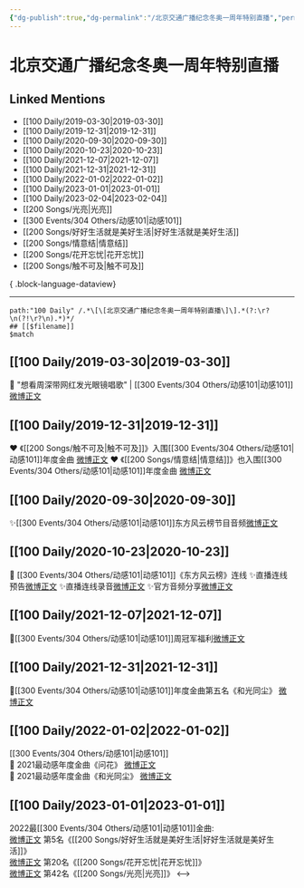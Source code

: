 ```yaml
---
{"dg-publish":true,"dg-permalink":"/北京交通广播纪念冬奥一周年特别直播","permalink":"/北京交通广播纪念冬奥一周年特别直播/","created":"2023-02-05T17:42:07.000+08:00","updated":"2023-04-10T17:00:53.000+08:00"}
---
```


# 北京交通广播纪念冬奥一周年特别直播

## Linked Mentions
- [[100 Daily/2019-03-30\|2019-03-30]]
- [[100 Daily/2019-12-31\|2019-12-31]]
- [[100 Daily/2020-09-30\|2020-09-30]]
- [[100 Daily/2020-10-23\|2020-10-23]]
- [[100 Daily/2021-12-07\|2021-12-07]]
- [[100 Daily/2021-12-31\|2021-12-31]]
- [[100 Daily/2022-01-02\|2022-01-02]]
- [[100 Daily/2023-01-01\|2023-01-01]]
- [[100 Daily/2023-02-04\|2023-02-04]]
- [[200 Songs/光亮\|光亮]]
- [[300 Events/304 Others/动感101\|动感101]]
- [[200 Songs/好好生活就是美好生活\|好好生活就是美好生活]]
- [[200 Songs/情意结\|情意结]]
- [[200 Songs/花开忘忧\|花开忘忧]]
- [[200 Songs/触不可及\|触不可及]]

{ .block-language-dataview}

---

```expander
path:"100 Daily" /.*\[\[北京交通广播纪念冬奥一周年特别直播\]\].*(?:\r?\n(?!\r?\n).*)*/
## [[$filename]]
$match
```
## [[100 Daily/2019-03-30\|2019-03-30]]
🔔 "想看周深带网红发光眼镜唱歌" | [[300 Events/304 Others/动感101\|动感101]]  
[微博正文](https://m.weibo.cn/6466290670/4355533123060397)
## [[100 Daily/2019-12-31\|2019-12-31]]
❤️ 《[[200 Songs/触不可及\|触不可及]]》入围[[300 Events/304 Others/动感101\|动感101]]年度金曲
[微博正文](https://m.weibo.cn/6466290670/4455525414093219)
❤️ 《[[200 Songs/情意结\|情意结]]》也入围[[300 Events/304 Others/动感101\|动感101]]年度金曲
[微博正文](https://m.weibo.cn/6466290670/4455669060693628)
## [[100 Daily/2020-09-30\|2020-09-30]]
✨[[300 Events/304 Others/动感101\|动感101]]东方风云榜节目音频[微博正文](https://m.weibo.cn/6466290670/4554838442249237)
## [[100 Daily/2020-10-23\|2020-10-23]]
💫 [[300 Events/304 Others/动感101\|动感101]]《东方风云榜》连线
✨直播连线预告[微博正文](https://m.weibo.cn/6466290670/4563226034972542)
✨直播连线录音[微博正文](https://m.weibo.cn/6466290670/4563308948755006)
✨官方音频分享[微博正文](https://m.weibo.cn/6466290670/4563334906513343)

## [[100 Daily/2021-12-07\|2021-12-07]]
🌸[[300 Events/304 Others/动感101\|动感101]]周冠军福利[微博正文](https://m.weibo.cn/6466290670/4711885847661437)
## [[100 Daily/2021-12-31\|2021-12-31]]
💫[[300 Events/304 Others/动感101\|动感101]]年度金曲第五名《和光同尘》 [微博正文](https://m.weibo.cn/6466290670/4720618836595459)
## [[100 Daily/2022-01-02\|2022-01-02]]
[[300 Events/304 Others/动感101\|动感101]]  
💫 2021最动感年度金曲《问花》 [微博正文](https://m.weibo.cn/6466290670/4721270510585070)  
💫 2021最动感年度金曲《和光同尘》 [微博正文](https://m.weibo.cn/6466290670/4721269137739175)
## [[100 Daily/2023-01-01\|2023-01-01]]
2022最[[300 Events/304 Others/动感101\|动感101]]金曲:  
[微博正文](https://m.weibo.cn/1738376280/4852886640791592) 第5名《[[200 Songs/好好生活就是美好生活\|好好生活就是美好生活]]》  
[微博正文](https://m.weibo.cn/1738376280/4852848891801896) 第20名《[[200 Songs/花开忘忧\|花开忘忧]]》  
[微博正文](https://m.weibo.cn/1738376280/4852797303167416) 第42名《[[200 Songs/光亮\|光亮]]》
<-->